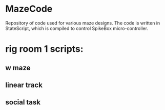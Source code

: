 # MazeCode
Repository of code used for various maze designs. The code is written in StateScript, which is compiled to control SpikeBox micro-controller.


# rig room 1 scripts:
## w maze


## linear track

## social task
